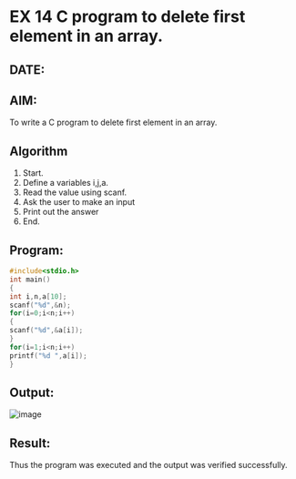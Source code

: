 # EX 14 C program to delete first element in an array.
## DATE:
## AIM:
To write a C program to delete first element in an array.

## Algorithm
1. Start.
2. Define a variables i,j,a.
3. Read the value using scanf.
4. Ask the user to make an input
5. Print out the answer
6. End.


## Program:
```c
#include<stdio.h> 
int main()
{
int i,n,a[10];
scanf("%d",&n); 
for(i=0;i<n;i++)
{
scanf("%d",&a[i]);
}
for(i=1;i<n;i++) 
printf("%d ",a[i]);
}
```

## Output:

![image](https://github.com/user-attachments/assets/2d83bbf2-0caf-4828-9439-5af51a8d8152)


## Result:
Thus the program was executed and the output was verified successfully.
